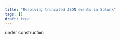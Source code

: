 ```yaml
---
title: "Resolving truncated JSON events in Splunk"
tags: []
draft: true
---
```


under construction
